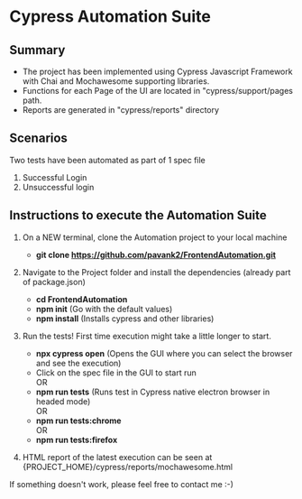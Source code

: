 # Cypress Automation Suite

## Summary

- The project has been implemented using Cypress Javascript Framework with Chai and Mochawesome supporting libraries.
- Functions for each Page of the UI are located in "cypress/support/pages path.
- Reports are generated in "cypress/reports" directory
 


## Scenarios

Two tests have been automated as part of 1 spec file  
1) Successful Login  
2) Unsuccessful login


## Instructions to execute the Automation Suite

1. On a NEW terminal, clone the Automation project to your local machine

   - **git clone https://github.com/pavank2/FrontendAutomation.git**

2. Navigate to the Project folder and install the dependencies (already part of package.json)

   - **cd FrontendAutomation**
   - **npm init** (Go with the default values)
   - **npm install** (Installs cypress and other libraries)

3. Run the tests! First time execution might take a little longer to start.

   - **npx cypress open** (Opens the GUI where you can select the browser and see the execution)
   - Click on the spec file in the GUI to start run  
    OR  
   - **npm run tests** (Runs test in Cypress native electron browser in headed mode)  
   OR  
   - **npm run tests:chrome**  
   OR  
    - **npm run tests:firefox**
    
4. HTML report of the latest execution can be seen at {PROJECT_HOME}/cypress/reports/mochawesome.html

If something doesn't work, please feel free to contact me :-)
